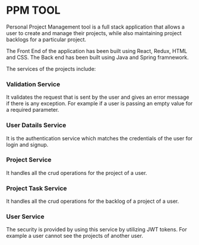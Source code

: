 # PPM TOOL

Personal Project Management tool is a full stack application that allows a user to create and manage their projects, while also maintaining project backlogs for a particular project.

The Front End of the application has been built using React, Redux, HTML and CSS.
The Back end has been built using Java and Spring framnework.

The services of the projects include:

### Validation Service

It validates the request that is sent by the user and gives an error message if there is any exception. For example if a user is passing an empty value for a required parameter.

### User Datails Service

It is the authentication service which matches the credentials of the user for login and signup.

### Project Service

It handles all the crud operations for the project of a user.

### Project Task Service

It handles all the crud operations for the backlog of a project of a user.

### User Service

The security is provided by using this service by utilizing JWT tokens. For example a user cannot see the projects of another user.
